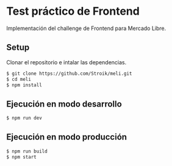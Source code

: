 # Test práctico de Frontend

Implementación del challenge de Frontend para Mercado Libre.

## Setup

Clonar el repositorio e intalar las dependencias.

```bash
$ git clone https://github.com/Stroik/meli.git
$ cd meli
$ npm install
```

## Ejecución en modo desarrollo

```bash
$ npm run dev
```

## Ejecución en modo producción

```bash
$ npm run build
$ npm start
```
